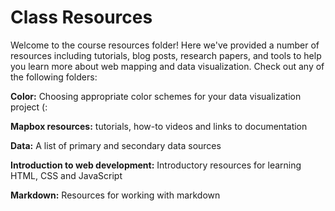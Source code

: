 # Class Resources 

Welcome to the course resources folder! Here we've provided a number of resources including tutorials, blog posts, research papers, and tools to help you learn more about web mapping and data visualization. Check out any of the following folders:

__Color:__ Choosing appropriate color schemes for your data visualization project (:

__Mapbox resources:__ tutorials, how-to videos and links to documentation

__Data:__ A list of primary and secondary data sources

__Introduction to web development:__ Introductory resources for learning HTML, CSS and JavaScript

__Markdown:__ Resources for working with markdown 
